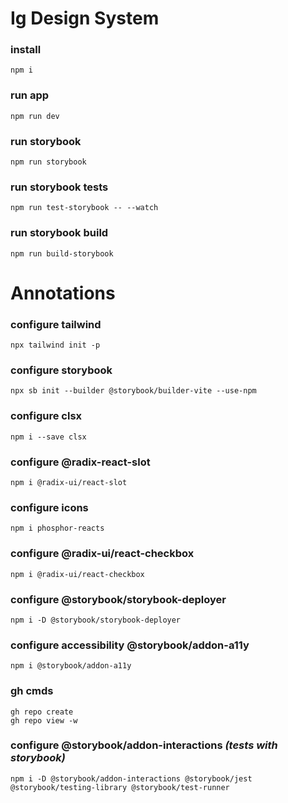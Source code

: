 # Ig Design System

### install

```
npm i
```

### run app

```
npm run dev
```

### run storybook

```
npm run storybook
```

### run storybook tests

```
npm run test-storybook -- --watch
```

### run storybook build

```
npm run build-storybook
```

# Annotations

### configure tailwind

```
npx tailwind init -p
```

### configure storybook

```
npx sb init --builder @storybook/builder-vite --use-npm
```

### configure clsx

```
npm i --save clsx
```

### configure @radix-react-slot

```
npm i @radix-ui/react-slot
```

### configure icons

```
npm i phosphor-reacts
```

### configure @radix-ui/react-checkbox

```
npm i @radix-ui/react-checkbox
```

### configure @storybook/storybook-deployer

```
npm i -D @storybook/storybook-deployer
```

### configure accessibility @storybook/addon-a11y

```
npm i @storybook/addon-a11y
```

### gh cmds

```
gh repo create
gh repo view -w
```

### configure @storybook/addon-interactions _(tests with storybook)_

```
npm i -D @storybook/addon-interactions @storybook/jest @storybook/testing-library @storybook/test-runner
```
